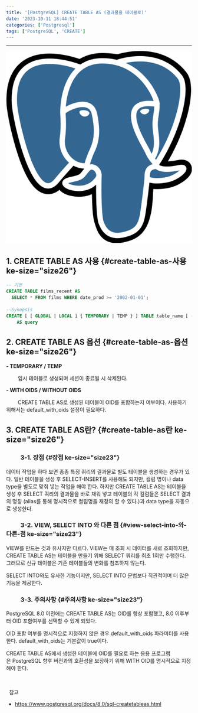 ```yaml
---
title: '[PostgreSQL] CREATE TABLE AS (결과물을 테이블로)'
date: '2023-10-11 18:44:51'
categories: ['Postgresql']
tags: ['PostgreSQL', 'CREATE']
---
```


------------------------------------------------------------------------

![](/images/posts/24/img.png)

## 1. CREATE TABLE AS 사용 {#create-table-as-사용 ke-size="size26"}

``` {.sql style="background-color: #f8f8f8; color: #383a42; text-align: start;" ke-type="codeblock" ke-language="sql"}
-- 기본
CREATE TABLE films_recent AS
  SELECT * FROM films WHERE date_prod >= '2002-01-01';

--Synopsis
CREATE [ [ GLOBAL | LOCAL ] { TEMPORARY | TEMP } ] TABLE table_name [ (column_name [, ...] ) ] [ [ WITH | WITHOUT ] OIDS ]
    AS query
```

## 2. CREATE TABLE AS 옵션 {#create-table-as-옵션 ke-size="size26"}

**- TEMPORARY / TEMP**

        임시 테이블로 생성되며 세션이 종료될 시 삭제된다.

**- WITH OIDS / WITHOUT OIDS**

        CREATE TABLE AS로 생성된 테이블이 OID를 포함하는지 여부이다. 사용하기 위해서는 default_with_oids 설정이 필요하다.

## 3. CREATE TABLE AS란? {#create-table-as란 ke-size="size26"}

###           3-1. 장점 {#장점 ke-size="size23"}

데이터 작업을 하다 보면 종종 특정 쿼리의 결과물로 별도 테이블을 생성하는 경우가 있다. 일반 테이블을 생성 후 SELECT-INSERT를 사용해도 되지만, 컬럼 명이나 data type을 별도로 맞춰 넣는 작업을 해야 한다. 하지만 CREATE TABLE AS는 테이블을 생성 후 SELECT 쿼리의 결과물을 바로 채워 넣고 테이블의 각 컬럼들은 SELECT 결과의 명칭 (alias를 통해 명시적으로 컬럼명을 재정의 할 수 있다.)과 data type을 자동으로 생성한다. 

###           3-2. VIEW, SELECT INTO 와 다른 점 {#view-select-into-와-다른-점 ke-size="size23"}

VIEW를 만드는 것과 유사지만 다르다. VIEW는 매 조회 시 데이터를 새로 조회하지만, CREATE TABLE AS는 테이블을 만들기 위해 SELECT 쿼리를 최초 1회만 수행한다. 그러므로 신규 테이블은 기존 테이블들의 변화를 참조하지 않는다.

SELECT INTO와도 유사한 기능이지만, SELECT INTO 문법보다 직관적이며 더 많은 기능을 제공한다.

###           3-3. 주의사항 {#주의사항 ke-size="size23"}

PostgreSQL 8.0 이전에는 CREATE TABLE AS는 OID를 항상 포함했고, 8.0 이후부터 OID 포함여부를 선택할 수 있게 되었다.

OID 포함 여부를 명시적으로 지정하지 않은 경우 default_with_oids 파라미터를 사용한다. default_with_oids는 기본값이 true이다.

CREATE TABLE AS에서 생성한 테이블에 OID를 필요로 하는 응용 프로그램은 PostgreSQL 향후 버전과의 호환성을 보장하기 위해 WITH OID를 명시적으로 지정해야 한다. 
 

 

 
참고
- https://www.postgresql.org/docs/8.0/sql-createtableas.html
